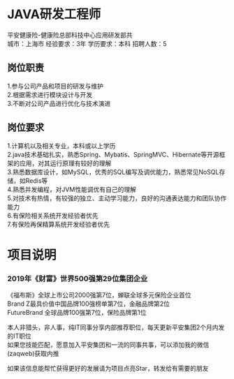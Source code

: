 # JAVA研发工程师
平安健康险-健康险总部科技中心应用研发部共  
城市：上海市 经验要求：3年 学历要求：本科  招聘人数：5

## 岗位职责
1.参与公司产品和项目的研发与维护   
2.根据需求进行模块设计与开发   
3.不断对公司产品进行优化与技术演进

## 岗位要求
1.计算机以及相关专业，本科或以上学历   
2.java技术基础扎实，熟悉Spring、Mybatis、SpringMVC、Hibernate等开源框架的应用，对其运行原理有较好的理解   
3.熟悉数据库设计，如MySQL，优秀的SQL编写及调优能力，熟悉常见NoSQL存储，如Redis等   
4.熟悉并发编程，对JVM性能调优有自己的理解   
5.对技术有热情，有较强的独立、主动学习能力，良好的沟通表达能力和团队协作能力   
6.有保险相关系统开发经验者优先   
7.有保险再保精算系统开发经验者优先

# 项目说明

### 2019年《财富》世界500强第29位集团企业
《福布斯》全球上市公司2000强第7位，蝉联全球多元保险企业首位  
Brand Z最具价值中国品牌100强榜单第7位，金融品牌第2位  
FutureBrand 全球品牌100强第7位，保险品牌第1位

本人非猎头，非人事，纯IT同事分享内部推荐职位，每天更新平安集团2个月内发的IT职位  
如果您技能匹配，愿意加入平安集团和一流的同事共事，可以添加我的微信(zaqweb)获取内推 

如果该信息能帮忙获得更好的发展请为项目点亮Star，转发给有需要的朋友




